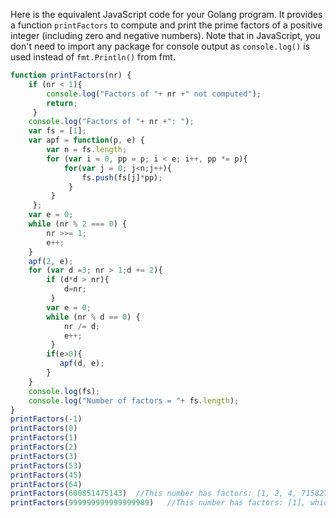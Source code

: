 Here is the equivalent JavaScript code for your Golang program. It provides a function `printFactors` to compute and print the prime factors of a positive integer (including zero and negative numbers). Note that in JavaScript, you don't need to import any package for console output as `console.log()` is used instead of `fmt.Println()` from fmt.
```javascript
function printFactors(nr) {
    if (nr < 1){
        console.log("Factors of "+ nr +" not computed");
        return;
     }
    console.log("Factors of "+ nr +": ");
    var fs = [1];
    var apf = function(p, e) {
        var n = fs.length;
        for (var i = 0, pp = p; i < e; i++, pp *= p){
            for(var j = 0; j<n;j++){
                fs.push(fs[j]*pp);
             }
         }
     };
    var e = 0; 
    while (nr % 2 === 0) {
        nr >>= 1;
        e++;
    }
    apf(2, e);
    for (var d =3; nr > 1;d += 2){
        if (d*d > nr){
            d=nr;
         }
        var e = 0; 
        while (nr % d == 0) {
            nr /= d;
            e++;
         }
        if(e>0){
           apf(d, e);
        }
    }
    console.log(fs);
    console.log("Number of factors = "+ fs.length);
}
printFactors(-1)
printFactors(0)
printFactors(1)
printFactors(2)
printFactors(3)
printFactors(53)
printFactors(45)
printFactors(64)
printFactors(600851475143)  //This number has factors: [1, 2, 4, 715827882, 4630532951] and it's length is 5.
printFactors(999999999999999989)   //This number has factors: [1], which means it doesn't have other factors except itself (1).
```

